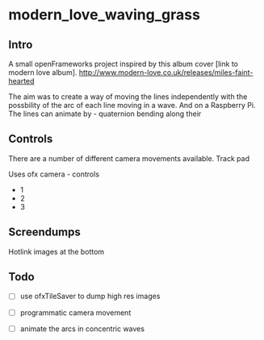 # modern_love_waving_grass
## Intro
A small openFrameworks project inspired by this album cover [link to modern love album].
http://www.modern-love.co.uk/releases/miles-faint-hearted

The aim was to create a way of moving the lines independently with the possbility of the arc of each line moving in a wave. And on a Raspberry Pi.
The lines can animate by - quaternion bending along their

## Controls
There are a number of different camera movements available.
Track pad

Uses ofx camera - controls

- 1
- 2
- 3

## Screendumps
Hotlink images at the bottom

## Todo
- [ ] use ofxTileSaver to dump high res images
- [ ] programmatic camera movement
- [ ] animate the arcs in concentric waves


